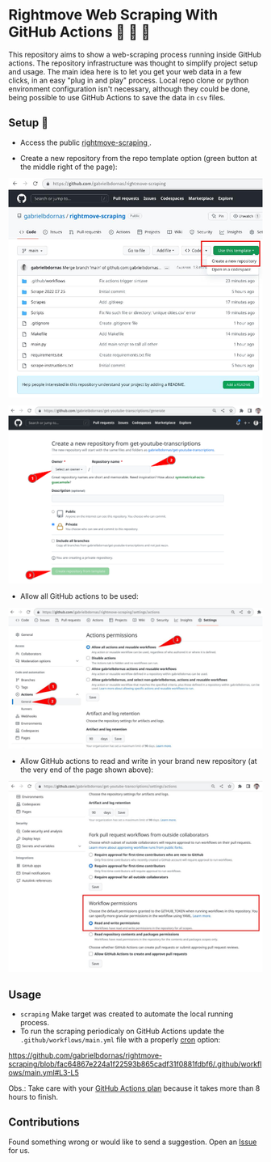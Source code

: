 # Rightmove Web Scraping With GitHub Actions :rocket: :rocket: :rocket:

This repository aims to show a web-scraping process running inside GitHub actions.
The repository infrastructure was thought to simplify project setup and usage.
The main idea here is to let you get your web data in a few clicks, in an easy "plug in and play" process.
Local repo clone or python environment configuration isn't necessary, although they could be done, being possible to use GitHub Actions to save the data in `csv` files.

## Setup :open_book:

- Access the public [rightmove-scraping
](https://github.com/gabrielbdornas/rightmove-scraping).

- Create a new repository from the repo template option (green button at the middle right of the page):

![new_repo_template](assets/new_repo_template.jpg)

![github_create_new_repo_name](assets/github_create_new_repo_name.jpg)

- Allow all GitHub actions to be used:

![github_create_new_repo_name](assets/github_allow_actions.jpg)

- Allow GitHub actions to read and write in your brand new repository (at the very end of the page shown above):

![github_allow_actions_read_write](assets/github_allow_actions_read_write.jpg)

## Usage

- `scraping` Make target was created to automate the local running process.
- To run the scraping periodicaly on GitHub Actions update the `.github/workflows/main.yml` file with a properly [cron](https://crontab.guru/) option:

https://github.com/gabrielbdornas/rightmove-scraping/blob/fac64867e224a1f22593b865cadf31f0881fdbf6/.github/workflows/main.yml#L3-L5

Obs.: Take care with your [GitHub Actions plan](https://docs.github.com/en/billing/managing-billing-for-github-actions/about-billing-for-github-actions) because it takes more than 8 hours to finish. 

## Contributions

Found something wrong or would like to send a suggestion.
Open an [Issue](https://github.com/gabrielbdornas/rightmove-scraping/issues) for us.

[^1]: You could check the running process at the repos' `Actions` tab or at the end of the last repo commit.